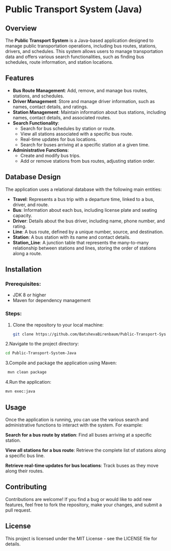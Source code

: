 # Public Transport System (Java)

## Overview
The **Public Transport System** is a Java-based application designed to manage public transportation operations, including bus routes, stations, drivers, and schedules. This system allows users to manage transportation data and offers various search functionalities, such as finding bus schedules, route information, and station locations.

## Features
- **Bus Route Management**: Add, remove, and manage bus routes, stations, and schedules.
- **Driver Management**: Store and manage driver information, such as names, contact details, and ratings.
- **Station Management**: Maintain information about bus stations, including names, contact details, and associated routes.
- **Search Functionality**:
  - Search for bus schedules by station or route.
  - View all stations associated with a specific bus route.
  - Real-time updates for bus locations.
  - Search for buses arriving at a specific station at a given time.
- **Administrative Functions**: 
  - Create and modify bus trips.
  - Add or remove stations from bus routes, adjusting station order.

## Database Design
The application uses a relational database with the following main entities:

- **Travel**: Represents a bus trip with a departure time, linked to a bus, driver, and route.
- **Bus**: Information about each bus, including license plate and seating capacity.
- **Driver**: Details about the bus driver, including name, phone number, and rating.
- **Line**: A bus route, defined by a unique number, source, and destination.
- **Station**: A bus station with its name and contact details.
- **Station_Line**: A junction table that represents the many-to-many relationship between stations and lines, storing the order of stations along a route.

## Installation

### Prerequisites:
- JDK 8 or higher
- Maven for dependency management

### Steps:

1. Clone the repository to your local machine:
   ```bash
   git clone https://github.com/BatshevaBirenbaum/Public-Transport-System-Java.git
   ```
2.Navigate to the project directory:
   ```bash
   cd Public-Transport-System-Java
   ```

3.Compile and package the application using Maven:
  ```bash
   mvn clean package
  ```

4.Run the application:
  ```bash
  mvn exec:java
```
## Usage
Once the application is running, you can use the various search and administrative functions to interact with the system. For example:

**Search for a bus route by station**: Find all buses arriving at a specific station.

**View all stations for a bus route**: Retrieve the complete list of stations along a specific bus line.

**Retrieve real-time updates for bus locations**: Track buses as they move along their routes.


## Contributing
Contributions are welcome! If you find a bug or would like to add new features, feel free to fork the repository, make your changes, and submit a pull request.

## License
This project is licensed under the MIT License - see the LICENSE file for details.




